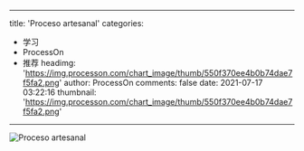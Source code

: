 
---
title: 'Proceso artesanal'
categories: 
 - 学习
 - ProcessOn
 - 推荐
headimg: 'https://img.processon.com/chart_image/thumb/550f370ee4b0b74dae7f5fa2.png'
author: ProcessOn
comments: false
date: 2021-07-17 03:22:16
thumbnail: 'https://img.processon.com/chart_image/thumb/550f370ee4b0b74dae7f5fa2.png'
---

<div>   
<img class="thumb" alt="Proceso artesanal" src="https://img.processon.com/chart_image/thumb/550f370ee4b0b74dae7f5fa2.png" referrerpolicy="no-referrer">
<p></p>  
</div>
            